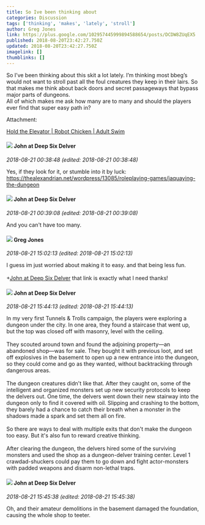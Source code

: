 ```yaml
---
title: So Ive been thinking about
categories: Discussion
tags: ['thinking', 'makes', 'lately', 'stroll']
author: Greg Jones
link: https://plus.google.com/102957445999894588654/posts/DCDW8ZUqEX5
published: 2018-08-20T23:42:27.750Z
updated: 2018-08-20T23:42:27.750Z
imagelink: []
thumblinks: []
---
```


So I’ve been thinking about this skit a lot lately.  I’m thinking most bbeg’s would not want to stroll past all the foul creatures they keep in their lairs.  So that makes me think about back doors and secret passageways that bypass major parts of dungeons.  <br />All of which makes me ask how many are to many and should the players ever find that super easy path in?  


Attachment:

<a href='https://www.youtube.com/watch?v=LowVhCfLm68&feature=share'>Hold the Elevator | Robot Chicken | Adult Swim</a>


<div id='comment z12eglvi5mjrszwuc22fypqwizrhytnk4'>
  <h4><img src='{{site.baseurl}}//images/avatars/104675236432730777219_photo.jpg'> John at Deep Six Delver</h4>
      <p><cite>2018-08-21 00:38:48 (edited: 2018-08-21 00:38:48)</cite></p>
        <p>Yes, if they look for it, or stumble into it by luck:<br /><a href="https://thealexandrian.net/wordpress/13085/roleplaying-games/jaquaying-the-dungeon" class="ot-anchor">https://thealexandrian.net/wordpress/13085/roleplaying-games/jaquaying-the-dungeon</a></p>
</div>
        

<div id='comment z12eglvi5mjrszwuc22fypqwizrhytnk4'>
  <h4><img src='{{site.baseurl}}//images/avatars/104675236432730777219_photo.jpg'> John at Deep Six Delver</h4>
      <p><cite>2018-08-21 00:39:08 (edited: 2018-08-21 00:39:08)</cite></p>
        <p>And you can&#39;t have too many.</p>
</div>
        

<div id='comment z12eglvi5mjrszwuc22fypqwizrhytnk4'>
  <h4><img src='{{site.baseurl}}//images/avatars/102957445999894588654_photo.jpg'> Greg Jones</h4>
      <p><cite>2018-08-21 15:02:13 (edited: 2018-08-21 15:02:13)</cite></p>
        <p>I guess im just worried about making it to easy.  and that being less fun.  <br /><br /><span class="proflinkWrapper"><span class="proflinkPrefix">+</span><a class="proflink" href="https://plus.google.com/104675236432730777219" oid="104675236432730777219">John at Deep Six Delver</a></span> that link is exactly what I need thanks!<br /></p>
</div>
        

<div id='comment z12eglvi5mjrszwuc22fypqwizrhytnk4'>
  <h4><img src='{{site.baseurl}}//images/avatars/104675236432730777219_photo.jpg'> John at Deep Six Delver</h4>
      <p><cite>2018-08-21 15:44:13 (edited: 2018-08-21 15:44:13)</cite></p>
        <p>In my very first Tunnels &amp; Trolls campaign, the players were exploring a dungeon under the city. In one area, they found a staircase that went up, but the top was closed off with masonry, level with the ceiling.<br /><br />They scouted around town and found the adjoining property—an abandoned shop—was for sale. They bought it with previous loot, and set off explosives in the basement to open up a new entrance into the dungeon, so they could come and go as they wanted, without backtracking through dangerous areas.<br /><br />The dungeon creatures didn&#39;t like that. After they caught on, some of the intelligent and organized monsters set up new security protocols to keep the delvers out. One time, the delvers went down their new stairway into the dungeon only to find it covered with oil. Slipping and crashing to the bottom, they barely had a chance to catch their breath when a monster in the shadows made a spark and set them all on fire.<br /><br />So there are ways to deal with multiple exits that don&#39;t make the dungeon too easy. But it&#39;s also fun to reward creative thinking.<br /><br />After clearing the dungeon, the delvers hired some of the surviving monsters and used the shop as a dungeon-delver training center. Level 1 crawdad-shuckers could pay them to go down and fight actor-monsters with padded weapons and disarm non-lethal traps.</p>
</div>
        

<div id='comment z12eglvi5mjrszwuc22fypqwizrhytnk4'>
  <h4><img src='{{site.baseurl}}//images/avatars/104675236432730777219_photo.jpg'> John at Deep Six Delver</h4>
      <p><cite>2018-08-21 15:45:38 (edited: 2018-08-21 15:45:38)</cite></p>
        <p>Oh, and their amateur demolitions in the basement damaged the foundation, causing the whole shop to teeter.</p>
</div>
        